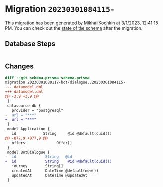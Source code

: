 # Migration `20230301084115-`

This migration has been generated by MikhailKochkin at 3/1/2023, 12:41:15 PM.
You can check out the [state of the schema](./schema.prisma) after the migration.

## Database Steps

```sql

```

## Changes

```diff
diff --git schema.prisma schema.prisma
migration 20230301080117-bot-dialogue..20230301084115-
--- datamodel.dml
+++ datamodel.dml
@@ -3,9 +3,9 @@
 }
 datasource db {
   provider = "postgresql"
-  url = "***"
+  url = "***"
 }
 model Application {
   id            String     @id @default(cuid())
@@ -877,9 +877,9 @@
   offers              Offer[]
 }
 model BotDialogue {
-  id             String   @id
+  id             String    @id @default(cuid())
   journey        String[]
   createdAt      DateTime @default(now())
   updatedAt      DateTime @updatedAt
 }
```


